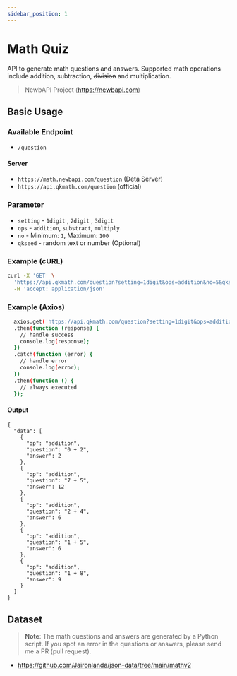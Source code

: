 ```yaml
---
sidebar_position: 1
---
```


# Math Quiz

API to generate math questions and answers. Supported math operations include addition, subtraction, ~~division~~ and multiplication.
> NewbAPI Project (https://newbapi.com)

<!-- ##### Showcase
- ## [Qkmath.com](http://qkmath.com)
![qkmath.com](/assets/showcase-1.png "qkmath.com") -->


## Basic Usage

### Available Endpoint
- `/question` 
#### Server
- `https://math.newbapi.com/question` (Deta Server)
- `https://api.qkmath.com/question` (official)

### Parameter
- `setting` - `1digit` , `2digit` , `3digit`
- `ops` - `addition`, `substract`, `multiply` 
- `no` - Minimum: `1`, Maximum: `100`
- `qkseed` - random text or number (Optional) 

### Example (cURL)

```bash
curl -X 'GET' \
  'https://api.qkmath.com/question?setting=1digit&ops=addition&no=5&qkseed=abc123' \
  -H 'accept: application/json'
```
### Example (Axios)

```bash
  axios.get('https://api.qkmath.com/question?setting=1digit&ops=addition&no=5&qkseed=abc123')
  .then(function (response) {
    // handle success
    console.log(response);
  })
  .catch(function (error) {
    // handle error
    console.log(error);
  })
  .then(function () {
    // always executed
  });
```

#### Output

```
{
  "data": [
    {
      "op": "addition",
      "question": "0 + 2",
      "answer": 2
    },
    {
      "op": "addition",
      "question": "7 + 5",
      "answer": 12
    },
    {
      "op": "addition",
      "question": "2 + 4",
      "answer": 6
    },
    {
      "op": "addition",
      "question": "1 + 5",
      "answer": 6
    },
    {
      "op": "addition",
      "question": "1 + 8",
      "answer": 9
    }
  ]
}
```

## Dataset
> **Note**: The math questions and answers are generated by a Python script.
> If you spot an error in the questions or answers, please send me a PR (pull request).
- https://github.com/Jaironlanda/json-data/tree/main/mathv2
